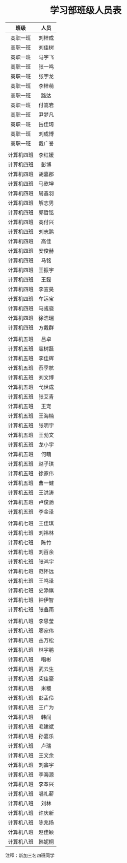 # <center> 学习部班级人员表 </center>

|    班级    |  人员  |
|:----------:|:------:|
|  高职一班  | 刘梓成 |
|  高职一班  | 刘佳树 |
|  高职一班  | 马宇飞 |
|  高职一班  | 张一鸣 |
|  高职一班  | 张宇龙 |
|  高职一班  | 李梓萌 |
|  高职一班  |  路达  |
|  高职一班  | 付嵩岩 |
|  高职一班  | 尹梦凡 |
|  高职一班  | 岳佳琦 |
|  高职一班  | 刘成博 |
|  高职一班  | 戴广誉 |
|            |        |
| 计算机四班 | 李红媛 |
| 计算机四班 |  彭博  |
| 计算机四班 | 胡嘉郡 |
| 计算机四班 | 马乾坤 |
| 计算机四班 | 周鑫羽 |
| 计算机四班 | 解志男 |
| 计算机四班 | 郭哲铭 |
| 计算机四班 | 高付兴 |
| 计算机四班 | 刘志鹏 |
| 计算机四班 |  高佳  |
| 计算机四班 | 安俊赫 |
| 计算机四班 |  马铭  |
| 计算机四班 | 王振宇 |
| 计算机四班 |  王磊  |
| 计算机四班 | 李宣昊 |
| 计算机四班 | 车运宝 |
| 计算机四班 | 马彧骁 |
| 计算机四班 | 徐浩瑞 |
| 计算机四班 | 方戴群 |
|            |        |
| 计算机五班 |  吕卓  |
| 计算机五班 | 寇树磊 |
| 计算机五班 | 李佳辉 |
| 计算机五班 | 蔡季航 |
| 计算机五班 | 刘文博 |
| 计算机五班 | 弋世成 |
| 计算机五班 | 张艾青 |
| 计算机五班 |  王宠  |
| 计算机五班 | 王海楠 |
| 计算机五班 | 张明宇 |
| 计算机五班 | 王勃文 |
| 计算机五班 | 龙小宇 |
| 计算机五班 |  何萌  |
| 计算机五班 | 赵子琪 |
| 计算机五班 | 徐家伟 |
| 计算机五班 | 曹一健 |
| 计算机五班 | 王洪涛 |
| 计算机五班 | 卢俊驰 |
| 计算机五班 | 李金泽 |
|            |        |
| 计算机七班 | 王佳琪 |
| 计算机七班 | 刘祎林 |
| 计算机七班 |  陈竹  |
| 计算机七班 | 刘百余 |
| 计算机七班 | 张鸿宇 |
| 计算机七班 | 范怀远 |
| 计算机七班 | 王鸣泽 |
| 计算机七班 | 史添祺 |
| 计算机七班 | 钟伊智 |
| 计算机七班 | 张鑫雨 |
|            |        |
| 计算机八班 | 李思莹 |
| 计算机八班 | 廖家伟 |
| 计算机八班 | 丛万松 |
| 计算机八班 | 林宇鹏 |
| 计算机八班 |  唱彬  |
| 计算机八班 | 武云生 |
| 计算机八班 | 柴佳豪 |
| 计算机八班 |  米稷  |
| 计算机八班 | 彭孟伶 |
| 计算机八班 | 王广为 |
| 计算机八班 |  韩闯  |
| 计算机八班 | 毛建斌 |
| 计算机八班 | 孙嘉乐 |
| 计算机八班 |  卢瑞  |
| 计算机八班 | 王文余 |
| 计算机八班 | 刘鑫宇 |
| 计算机八班 | 李海源 |
| 计算机八班 | 李奉兴 |
| 计算机八班 | 唱礼薪 |
| 计算机八班 |  刘林  |
| 计算机八班 | 许庆新 |
| 计算机八班 | 陈兆扬 |
| 计算机八班 | 赵佳颖 |
| 计算机八班 | 韩妮桐 |

注释：新加三名四班同学
